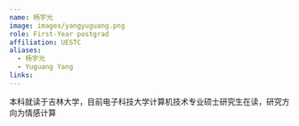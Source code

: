 ```yaml
---
name: 杨宇光
image: images/yangyuguang.png
role: First-Year postgrad
affiliation: UESTC
aliases:
  - 杨宇光
  - Yuguang Yang
links:
---
```


本科就读于吉林大学，目前电子科技大学计算机技术专业硕士研究生在读，研究方向为情感计算
